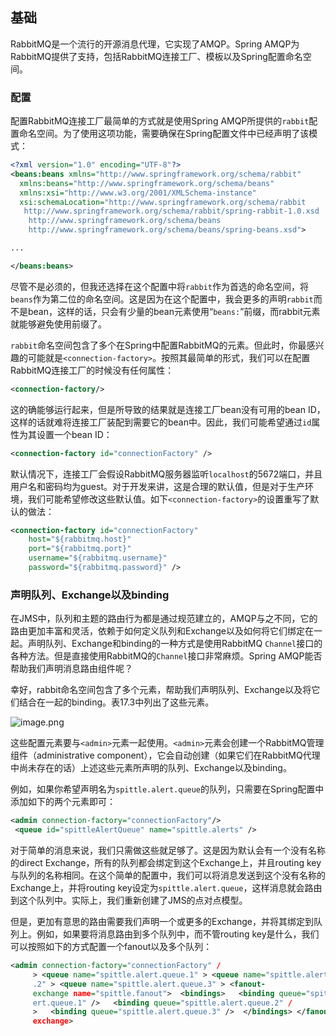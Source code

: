 ## 基础

RabbitMQ是一个流行的开源消息代理，它实现了AMQP。Spring AMQP为RabbitMQ提供了支持，包括RabbitMQ连接工厂、模板以及Spring配置命名空间。

### 配置

配置RabbitMQ连接工厂最简单的方式就是使用Spring AMQP所提供的`rabbit`配置命名空间。为了使用这项功能，需要确保在Spring配置文件中已经声明了该模式：

```xml
<?xml version="1.0" encoding="UTF-8"?>
<beans:beans xmlns="http://www.springframework.org/schema/rabbit"
  xmlns:beans="http://www.springframework.org/schema/beans"
  xmlns:xsi="http://www.w3.org/2001/XMLSchema-instance"
  xsi:schemaLocation="http://www.springframework.org/schema/rabbit
   http://www.springframework.org/schema/rabbit/spring-rabbit-1.0.xsd
    http://www.springframework.org/schema/beans
    http://www.springframework.org/schema/beans/spring-beans.xsd">

...

</beans:beans>
```

尽管不是必须的，但我还选择在这个配置中将`rabbit`作为首选的命名空间，将`beans`作为第二位的命名空间。这是因为在这个配置中，我会更多的声明`rabbit`而不是bean，这样的话，只会有少量的bean元素使用“`beans:`”前缀，而rabbit元素就能够避免使用前缀了。

`rabbit`命名空间包含了多个在Spring中配置RabbitMQ的元素。但此时，你最感兴趣的可能就是`<connection-factory>`。按照其最简单的形式，我们可以在配置RabbitMQ连接工厂的时候没有任何属性：

```xml
<connection-factory/>
```

这的确能够运行起来，但是所导致的结果就是连接工厂bean没有可用的bean ID，这样的话就难将连接工厂装配到需要它的bean中。因此，我们可能希望通过`id`属性为其设置一个bean ID：

```xml
<connection-factory id="connectionFactory" />
```

默认情况下，连接工厂会假设RabbitMQ服务器监听`localhost`的5672端口，并且用户名和密码均为guest。对于开发来讲，这是合理的默认值，但是对于生产环境，我们可能希望修改这些默认值。如下`<connection-factory>`的设置重写了默认的做法：

```xml
<connection-factory id="connectionFactory"
    host="${rabbitmq.host}"
    port="${rabbitmq.port}"
    username="${rabbitmq.username}"
    password="${rabbitmq.password}" />
```

### 声明队列、Exchange以及binding

在JMS中，队列和主题的路由行为都是通过规范建立的，AMQP与之不同，它的路由更加丰富和灵活，依赖于如何定义队列和Exchange以及如何将它们绑定在一起。声明队列、Exchange和binding的一种方式是使用RabbitMQ `Channel`接口的各种方法。但是直接使用RabbitMQ的`Channel`接口非常麻烦。Spring AMQP能否帮助我们声明消息路由组件呢？

幸好，rabbit命名空间包含了多个元素，帮助我们声明队列、Exchange以及将它们结合在一起的binding。表17.3中列出了这些元素。

![image.png](https://i.loli.net/2020/03/09/pXKsmWaRzi8yVIe.png)

这些配置元素要与`<admin>`元素一起使用。`<admin>`元素会创建一个RabbitMQ管理组件（administrative component），它会自动创建（如果它们在RabbitMQ代理中尚未存在的话）上述这些元素所声明的队列、Exchange以及binding。

例如，如果你希望声明名为`spittle.alert.queue`的队列，只需要在Spring配置中添加如下的两个元素即可：

```xml
<admin connection-factory="connectionFactory"/>
 <queue id="spittleAlertQueue" name="spittle.alerts" />
```

对于简单的消息来说，我们只需做这些就足够了。这是因为默认会有一个没有名称的direct Exchange，所有的队列都会绑定到这个Exchange上，并且routing key与队列的名称相同。在这个简单的配置中，我们可以将消息发送到这个没有名称的Exchange上，并将routing key设定为`spittle.alert.queue`，这样消息就会路由到这个队列中。实际上，我们重新创建了JMS的点对点模型。

但是，更加有意思的路由需要我们声明一个或更多的Exchange，并将其绑定到队列上。例如，如果要将消息路由到多个队列中，而不管routing key是什么，我们可以按照如下的方式配置一个fanout以及多个队列：

```xml
<admin connection-factory="connectionFactory" /
　　　> <queue name="spittle.alert.queue.1" > <queue name="spittle.alert.queue
　　　.2" > <queue name="spittle.alert.queue.3" > <fanout-
　　　exchange name="spittle.fanout">  <bindings>   <binding queue="spittle.al
　　　ert.queue.1" />   <binding queue="spittle.alert.queue.2" /
　　　>   <binding queue="spittle.alert.queue.3" />  </bindings> </fanout-
　　　exchange>
```

